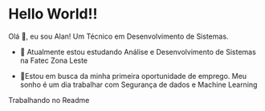 # Hello World!! 

Olá 👋, eu sou Alan! Um Técnico em Desenvolvimento de Sistemas.</p>
* 🌱 Atualmente estou estudando Análise e Desenvolvimento de Sistemas na Fatec Zona Leste</p>
* 🔭Estou em busca da minha primeira oportunidade de emprego. Meu sonho é um dia trabalhar com Segurança de dados e Machine Learning</p>

Trabalhando no Readme
